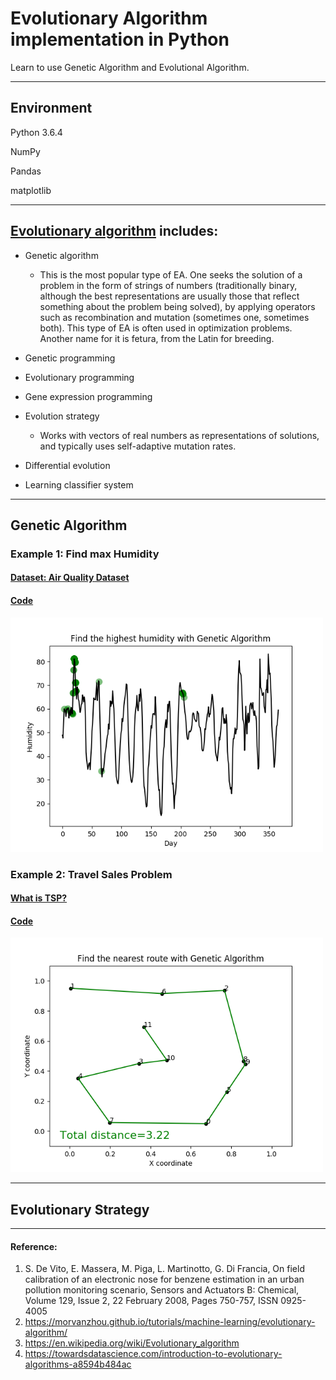 # Evolutionary Algorithm implementation in Python

Learn to use Genetic Algorithm and Evolutional Algorithm.

**************************************************************************************************************************************
## Environment 
Python 3.6.4

NumPy

Pandas

matplotlib

**************************************************************************************************************************************
## [Evolutionary algorithm](https://en.wikipedia.org/wiki/Evolutionary_algorithm) includes:

* Genetic algorithm
  * This is the most popular type of EA. One seeks the solution of a problem in the form of strings of numbers (traditionally binary, although the best representations are usually those that reflect something about the problem being solved), by applying operators such as recombination and mutation (sometimes one, sometimes both). This type of EA is often used in optimization problems. Another name for it is fetura, from the Latin for breeding.

* Genetic programming 

* Evolutionary programming 

* Gene expression programming 

* Evolution strategy 
  * Works with vectors of real numbers as representations of solutions, and typically uses self-adaptive mutation rates.

* Differential evolution 

* Learning classifier system 


**************************************************************************************************************************************
## Genetic Algorithm

### Example 1: Find max Humidity
#### [Dataset: Air Quality Dataset ](https://archive.ics.uci.edu/ml/datasets/Air+Quality) 
#### [Code](https://github.com/dxc33linger/Genetic_Evolutionary_Algorithm/blob/master/genetic/Genetic_algo_dxc.py)
<img src="https://github.com/dxc33linger/Genetic_Evolutionary_Algorithm/blob/master/image/humidity.png" width="500" alt="Humidity"/>


### Example 2: Travel Sales Problem
#### [What is TSP?](https://en.wikipedia.org/wiki/Travelling_salesman_problem)
#### [Code](https://github.com/dxc33linger/Genetic_Evolutionary_Algorithm/blob/master/genetic/TSP_dxc.py)
<img src="https://github.com/dxc33linger/Genetic_Evolutionary_Algorithm/blob/master/image/TSP.png" width="500"  alt="TSP"/>      


**************************************************************************************************************************************
## Evolutionary Strategy


**************************************************************************************************************************************
#### Reference:
1. S. De Vito, E. Massera, M. Piga, L. Martinotto, G. Di Francia, On field calibration of an electronic nose for benzene estimation in an urban pollution monitoring scenario, Sensors and Actuators B: Chemical, Volume 129, Issue 2, 22 February 2008, Pages 750-757, ISSN 0925-4005
2. https://morvanzhou.github.io/tutorials/machine-learning/evolutionary-algorithm/
3. https://en.wikipedia.org/wiki/Evolutionary_algorithm
4. https://towardsdatascience.com/introduction-to-evolutionary-algorithms-a8594b484ac
